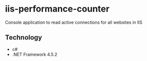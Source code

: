 # iis-performance-counter

Console application to read active connections for all websites in IIS

## Technology

* c#
* .NET Framework 4.5.2
